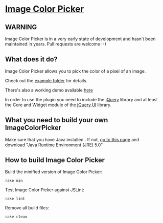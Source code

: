 [Image Color Picker](http://github.com/Skarabaeus/ImageColorPicker)
===================================================================

WARNING
-------
Image Color Picker is in a very early state of development and hasn't been maintained in years. Pull requests are welcome :-)

What does it do?
----------------

Image Color Picker allows you to pick the color of a pixel of an image.

Check out the [example folder](http://github.com/Skarabaeus/ImageColorPicker/tree/master/example)
for details.

There's also a working demo available [here](http://www.project-sierra.de/ImageColorPicker/example/)

In order to use the plugin you need to include the [jQuery](http://jquery.com) library and at least the Core and Widget module of the [jQuery UI](http://jqueryui.com/) library.


What you need to build your own ImageColorPicker
------------------------------------------------
Make sure that you have Java installed .
If not, [go to this page](http://java.sun.com/javase/downloads/index.jsp) and download "Java Runtime Environment (JRE) 5.0"

How to build Image Color Picker
-------------------------------

Build the minified version of Image Color Picker:

    rake min

Test Image Color Picker against JSLint:

    rake lint

Remove all build files:

    rake clean


